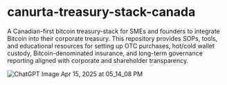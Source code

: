 # canurta-treasury-stack-canada
A Canadian-first bitcoin treasury-stack for SMEs and founders to integrate Bitcoin into their corporate treasury. This repository provides SOPs, tools, and educational resources for setting up OTC purchases, hot/cold wallet custody, Bitcoin-denominated insurance, and long-term governance reporting aligned with corporate and shareholder transparency.


![ChatGPT Image Apr 15, 2025 at 05_14_08 PM](https://github.com/user-attachments/assets/91dd5bfb-fb84-45c9-839f-729e888796f5)




